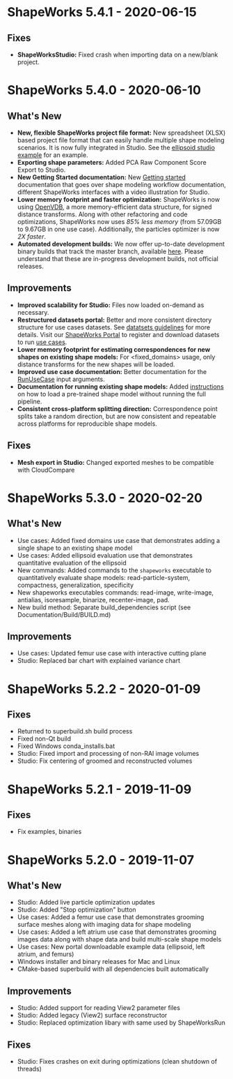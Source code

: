 
# ShapeWorks 5.4.1 - 2020-06-15

## Fixes
* **ShapeWorksStudio:** Fixed crash when importing data on a new/blank project.	

# ShapeWorks 5.4.0 - 2020-06-10

## What's New

* **New, flexible ShapeWorks project file format:** New spreadsheet (XLSX) based project file format that can easily handle multiple shape modeling scenarios. It is now fully integrated in Studio. See the [ellipsoid studio example](../Examples/Studio/ellipsoid.xlsx) for an example.
* **Exporting shape parameters:** Added PCA Raw Component Score Export to Studio.
* **New Getting Started documentation:** New [Getting started](GettingStarted.md) documentation that goes over shape modeling workflow documentation, different ShapeWorks interfaces with a video illustration for Studio.
* **Lower memory footprint and faster optimization:** ShapeWorks is now using [OpenVDB](https://www.openvdb.org/), a more memory-efficient data structure, for signed distance transforms. Along with other refactoring and code optimizations, ShapeWorks now uses *85% less memory* (from 57.09GB to 9.67GB in one use case). Additionally, the particles optimizer is now *2X faster*.
* **Automated development builds:** We now offer up-to-date development binary builds that track the master branch, available [here](https://github.com/SCIInstitute/ShapeWorks/releases). Please understand that these are in-progress development builds, not official releases.

## Improvements

* **Improved scalability for Studio:** Files now loaded on-demand as necessary.
* **Restructured datasets portal:** Better and more consistent directory structure for use cases datasets. See [datatsets guidelines](UseCases/Datasets.md) for more details. Visit our [ShapeWorks Portal](http://cibc1.sci.utah.edu:8080) to register and download datasets to run [use cases](UseCases/UseCases.md).
* **Lower memory footprint for estimating correspondences for new shapes on existing shape models:** For <fixed_domains> usage, only distance transforms for the new shapes will be loaded.
* **Improved use case documentation:** Better documentation for the [RunUseCase](UseCases/UseCases.md) input arguments.
* **Documentation for running existing shape models:** Added [instructions](UseCases/UseCases.md#running-subsequent-analysis) on how to load a pre-trained shape model without running the full pipeline.
* **Consistent cross-platform splitting direction:** Correspondence point splits take a random direction, but are now consistent and repeatable across platforms for reproducible shape models.

## Fixes
* **Mesh export in Studio:** Changed exported meshes to be compatible with CloudCompare

# ShapeWorks 5.3.0 - 2020-02-20


## What's New

* Use cases: Added fixed domains use case that demonstrates adding a single shape to an existing shape model
* Use cases: Added ellipsoid evaluation use that demonstrates quantitative evaluation of the ellipsoid
* New commands: Added commands to the `shapeworks` executable to quantitatively evaluate shape models: read-particle-system, compactness, generalization, specificity
* New shapeworks executables commands: read-image, write-image, antialias, isoresample, binarize, recenter-image, pad.
* New build method: Separate build_dependencies script (see Documentation/Build/BUILD.md)

## Improvements
* Use cases: Updated femur use case with interactive cutting plane
* Studio: Replaced bar chart with explained variance chart


# ShapeWorks 5.2.2 - 2020-01-09

## Fixes

* Returned to superbuild.sh build process
* Fixed non-Qt build
* Fixed Windows conda_installs.bat
* Studio: Fixed import and processing of non-RAI image volumes
* Studio: Fix centering of groomed and reconstructed volumes

# ShapeWorks 5.2.1 - 2019-11-09

## Fixes

* Fix examples, binaries

# ShapeWorks 5.2.0 - 2019-11-07

## What's New

* Studio: Added live particle optimization updates
* Studio: Added "Stop optimization" button
* Use cases: Added a femur use case that demonstrates grooming surface meshes along with imaging data for shape modeling
* Use cases: Added a left atrium use case that demonstrates grooming images data along with shape data and build multi-scale shape models
* Use cases: New portal downloadable example data (ellipsoid, left atrium, and femurs)
* Windows installer and binary releases for Mac and Linux
* CMake-based superbuild with all dependencies built automatically

## Improvements

* Studio: Added support for reading View2 parameter files
* Studio: Added legacy (View2) surface reconstructor
* Studio: Replaced optimization libary with same used by ShapeWorksRun

## Fixes
* Studio: Fixes crashes on exit during optimizations (clean shutdown of threads)



